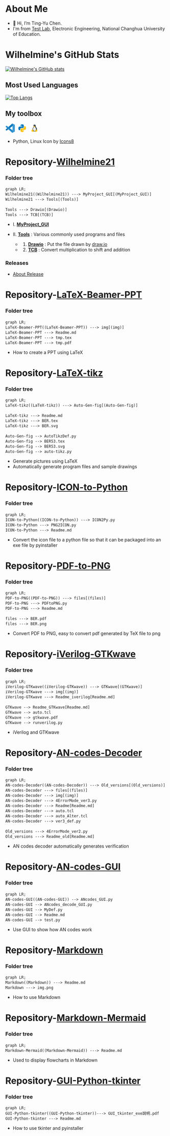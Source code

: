 # About Me
- 👋 Hi, I’m Ting-Yu Chen.
- I'm from [Test Lab](http://testlab.ncue.edu.tw/tch/ "Test Lab"), Electronic Engineering, National Changhua University of Education.

# Wilhelmine's GitHub Stats
[![Wilhelmine's GitHub stats](https://github-readme-stats.vercel.app/api?username=Wilhelmine21&theme=merko)](https://github.com/Wilhelmine21/github-readme-stats&theme=merko)
## Most Used Languages
[![Top Langs](https://github-readme-stats.vercel.app/api/top-langs/?username=Wilhelmine21&layout=compact&theme=highcontrast)](https://github.com/Wilhelmine21/github-readme-stats&theme=highcontrast)
## My toolbox 
[<img  src="https://raw.githubusercontent.com/devicons/devicon/1119b9f84c0290e0f0b38982099a2bd027a48bf1/icons/vscode/vscode-original.svg" alt="VSCode" width="30" height="30"/>](https://code.visualstudio.com/) &nbsp;[<img  src="./Tools/img/icons8-python.gif" alt="Python" width="30" height="30"/>](https://www.python.org/) &nbsp;[<img  src="./Tools/img/icons8-linux-48.png" alt="Linux" width="30" height="30"/>](https://icons8.com/icons/set/linux)
* Python, Linux Icon by [Icons8](https://icons8.com/)

# Repository-[Wilhelmine21](https://github.com/Wilhelmine21/Wilhelmine21)
### Folder tree
```mermaid
graph LR;
Wilhelmine21((Wilhelmine21)) ---> MyProject_GUI[(MyProject_GUI)]
Wilhelmine21 ---> Tools[(Tools)]

Tools ---> Drawio[(Drawio)]
Tools ---> TCB[(TCB)]
```
* I.   **[MyProject_GUI](https://github.com/Wilhelmine21/Wilhelmine21/tree/main/MyProject_GUI "MyProject_GUI")**

* II.   **[Tools](https://github.com/Wilhelmine21/Wilhelmine21/tree/main/Tools "Tools")** : Various commonly used programs and files
	* 1. **[Drawio](https://github.com/Wilhelmine21/Wilhelmine21/tree/main/Tools/Drawio "Drawio")** : Put the file drawn by [draw.io](https://app.diagrams.net/)
			
	* 2. **[TCB](https://github.com/Wilhelmine21/Wilhelmine21/tree/main/Tools/TCB "TCB")** : Convert multiplication to shift and addition
### Releases
* [About Release](https://github.com/Wilhelmine21/Wilhelmine21/blob/main/MyProject_GUI/Releases(GUI).md#releases)

# Repository-[LaTeX-Beamer-PPT](https://github.com/Wilhelmine21/LaTeX-Beamer-PPT)
### Folder tree
```mermaid
graph LR;
LaTeX-Beamer-PPT((LaTeX-Beamer-PPT)) ---> img[(img)]
LaTeX-Beamer-PPT ---> Readme.md
LaTeX-Beamer-PPT ---> tmp.tex
LaTeX-Beamer-PPT ---> tmp.pdf
```
* How to create a PPT using LaTeX

# Repository-[LaTeX-tikz](https://github.com/Wilhelmine21/LaTeX-tikz)
### Folder tree
```mermaid
graph LR;
LaTeX-tikz((LaTeX-tikz)) ---> Auto-Gen-fig[(Auto-Gen-fig)]

LaTeX-tikz ---> Readme.md
LaTeX-tikz ---> BER.tex
LaTeX-tikz ---> BER.svg

Auto-Gen-fig --> AutoTikzDef.py
Auto-Gen-fig --> BER53.tex
Auto-Gen-fig --> BER53.svg
Auto-Gen-fig --> auto-tikz.py
```
* Generate pictures using LaTeX
* Automatically generate program files and sample drawings

# Repository-[ICON-to-Python](https://github.com/Wilhelmine21/ICON-to-Python)
### Folder tree
```mermaid
graph LR;
ICON-to-Python((ICON-to-Python)) ---> ICON2Py.py
ICON-to-Python ---> PNG2ICON.py
ICON-to-Python ---> Readme.md
```
* Convert the icon file to a python file so that it can be packaged into an exe file by pyinstaller

# Repository-[PDF-to-PNG](https://github.com/Wilhelmine21/PDF-to-PNG)
### Folder tree
```mermaid
graph LR;
PDF-to-PNG((PDF-to-PNG)) ---> files[(files)]
PDF-to-PNG ---> PDFtoPNG.py
PDF-to-PNG ---> Readme.md

files ---> BER.pdf
files ---> BER.png
```
* Convert PDF to PNG, easy to convert pdf generated by TeX file to png

# Repository-[iVerilog-GTKwave](https://github.com/Wilhelmine21/iVerilog-GTKwave)
### Folder tree
```mermaid
graph LR;
iVerilog-GTKwave((iVerilog-GTKwave)) ---> GTKwave[(GTKwave)]
iVerilog-GTKwave ---> img[(img)]
iVerilog-GTKwave ---> Readme_iverilog[Readme.md]

GTKwave --> Readme_GTKwave[Readme.md]
GTKwave --> auto.tcl
GTKwave --> gtkwave.pdf
GTKwave --> runverilog.py
```
* iVerilog and GTKwave

# Repository-[AN-codes-Decoder](https://github.com/Wilhelmine21/AN-codes-Decoder)
### Folder tree
```mermaid
graph LR;
AN-codes-Decoder((AN-codes-Decoder)) ---> Old_versions[(Old_versions)]
AN-codes-Decoder ---> files[(files)]
AN-codes-Decoder ---> img[(img)]
AN-codes-Decoder ---> 4ErrorMode_ver3.py
AN-codes-Decoder ---> Readme[Readme.md]
AN-codes-Decoder ---> auto.tcl
AN-codes-Decoder ---> auto_Alter.tcl
AN-codes-Decoder ---> ver3_def.py

Old_versions ---> 4ErrorMode_ver2.py
Old_versions ---> Readme_old[Readme.md]
```
* AN codes decoder automatically generates verification

# Repository-[AN-codes-GUI](https://github.com/Wilhelmine21/AN-codes-GUI)
### Folder tree
```mermaid
graph LR;
AN-codes-GUI((AN-codes-GUI)) --> ANcodes_GUI.py
AN-codes-GUI --> ANcodes_decode_GUI.py
AN-codes-GUI --> MyDef.py
AN-codes-GUI --> Readme.md
AN-codes-GUI --> test.py
```
* Use GUI to show how AN codes work

# Repository-[Markdown](https://github.com/Wilhelmine21/Markdown)
### Folder tree
```mermaid
graph LR;
Markdown((Markdown)) ---> Readme.md
Markdown ---> img.png
```
* How to use Markdown

# Repository-[Markdown-Mermaid](https://github.com/Wilhelmine21/Markdown-Mermaid)
### Folder tree
```mermaid
graph LR;
Markdown-Mermaid((Markdown-Mermaid)) ---> Readme.md
```
* Used to display flowcharts in Markdown

# Repository-[GUI-Python-tkinter](https://github.com/Wilhelmine21/GUI-Python-tkinter)
### Folder tree
```mermaid
graph LR;
GUI-Python-tkinter((GUI-Python-tkinter))---> GUI_tkinter_exe說明.pdf
GUI-Python-tkinter ---> Readme.md
```
* How to use tkinter and pyinstaller

